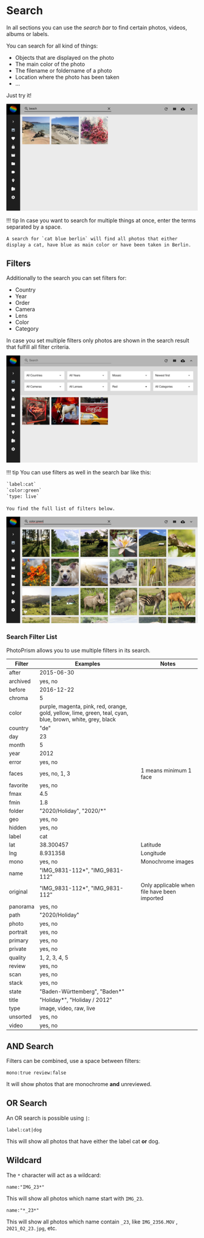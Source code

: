 # Search #
In all sections you can use the *search bar* to find certain photos, videos, albums or labels.

You can search for all kind of things:

* Objects that are displayed on the photo
* The main color of the photo
* The filename or foldername of a photo
* Location where the photo has been taken
* ...

Just try it!

   ![Screenshot](img/search-beach.png)

!!! tip
    In case you want to search for multiple things at once, enter the terms separated by a space.
    
    A search for `cat blue berlin` will find all photos that either display a cat, have blue as main color or have been taken in Berlin.

## Filters ##
Additionally to the search you can set filters for:

* Country
* Year
* Order
* Camera
* Lens
* Color
* Category

In case you set multiple filters only photos are shown in the search result that fulfill all filter criteria.

 ![Screenshot](img/color-red.png)

!!! tip
    You can use filters as well in the search bar like this:
    
    `label:cat`
    `color:green`
    `type: live`
    
    You find the full list of filters below.
    
   ![Screenshot](img/color-green.png)


### Search Filter List ###
PhotoPrism allows you to use multiple filters in its search.
    
| Filter      | Examples | Notes |
| ----------- | ----------- | - |
| after      |    2015-06-30    | |
| archived     |    yes, no    | |
| before      |   2016-12-22     | |
| chroma     |   5     | |
| color  | purple, magenta, pink, red, orange, gold, yellow, lime, green, teal, cyan, blue, brown, white, grey, black       | |
| country     | "de" | |
| day     |  23    | |
| month     |  5    | |
| year     |  2012    | |
| error     |    yes, no    | |
| faces     |  yes, no, 1, 3    | 1 means minimum 1 face |
| favorite     |    yes, no    | |
| fmax     |    4.5  | |
| fmin     |    1.8    | |
| folder | "2020/Holiday", "2020/*" | |
| geo | yes, no | |
| hidden     |    yes, no    | |
| label      |    cat    | |
| lat     |    38.300457    | Latitude |
| lng     |   8.931358   | Longitude |
| mono     |    yes, no  | Monochrome images |
| name     | "IMG_9831-112*", "IMG_9831-112" | |
| original     | "IMG_9831-112*", "IMG_9831-112" | Only applicable when file have been imported |
| panorama     |    yes, no    | |
| path | "2020/Holiday" | |
| photo | yes, no | |
| portrait     |    yes, no  | |
| primary | yes, no | |
| private     |    yes, no    | |
| quality     |   1, 2, 3, 4, 5   | |
| review     |   yes, no   | |
| scan     |    yes, no    | |
| stack     |    yes, no    | |
| state     | "Baden-Württemberg", "Baden*" | |
| title     | "Holiday*", "Holiday / 2012" | |
| type     |   image, video, raw, live     | |
| unsorted     |    yes, no    | |
| video | yes, no | |

## AND Search ##
Filters can be combined, use a space between filters:

```
mono:true review:false
```

It will show photos that are monochrome **and** unreviewed.

## OR Search ##
An OR search is possible using `|`:

```
label:cat|dog
```

This will show all photos that have either the label cat **or** dog.

## Wildcard ##
The `*` character will act as a wildcard:

```
name:"IMG_23*"
```

This will show all photos which name start with `IMG_23`.


```
name:"*_23*"
```

This will show all photos which name contain `_23`, like `IMG_2356.MOV` , `2021_02_23.jpg`, etc.
